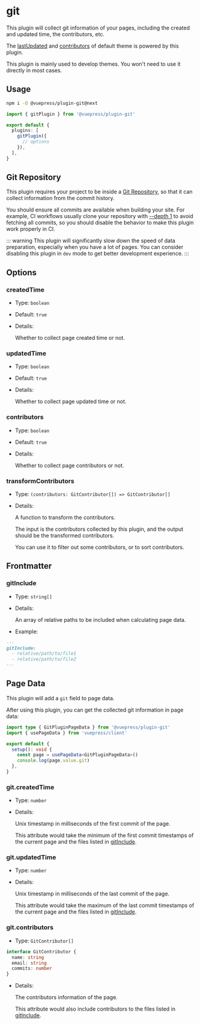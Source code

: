 # git

<NpmBadge package="@vuepress/plugin-git" />

This plugin will collect git information of your pages, including the created and updated time, the contributors, etc.

The [lastUpdated](../../themes/default/config.md#lastupdated) and [contributors](../../themes/default/config.md#contributors) of default theme is powered by this plugin.

This plugin is mainly used to develop themes. You won't need to use it directly in most cases.

## Usage

```bash
npm i -D @vuepress/plugin-git@next
```

```ts
import { gitPlugin } from '@vuepress/plugin-git'

export default {
  plugins: [
    gitPlugin({
      // options
    }),
  ],
}
```

## Git Repository

This plugin requires your project to be inside a [Git Repository](https://git-scm.com/book/en/Git-Basics-Getting-a-Git-Repository), so that it can collect information from the commit history.

You should ensure all commits are available when building your site. For example, CI workflows usually clone your repository with [--depth 1](https://git-scm.com/docs/git-clone#Documentation/git-clone.txt---depthltdepthgt) to avoid fetching all commits, so you should disable the behavior to make this plugin work properly in CI.

::: warning
This plugin will significantly slow down the speed of data preparation, especially when you have a lot of pages. You can consider disabling this plugin in `dev` mode to get better development experience.
:::

## Options

### createdTime

- Type: `boolean`

- Default: `true`

- Details:

  Whether to collect page created time or not.

### updatedTime

- Type: `boolean`

- Default: `true`

- Details:

  Whether to collect page updated time or not.

### contributors

- Type: `boolean`

- Default: `true`

- Details:

  Whether to collect page contributors or not.

### transformContributors

- Type: `(contributors: GitContributor[]) => GitContributor[]`

- Details:

  A function to transform the contributors.

  The input is the contributors collected by this plugin, and the output should be the transformed contributors.

  You can use it to filter out some contributors, or to sort contributors.

## Frontmatter

### gitInclude

- Type: `string[]`

- Details:

  An array of relative paths to be included when calculating page data.

- Example:

```md
---
gitInclude:
  - relative/path/to/file1
  - relative/path/to/file2
---
```

## Page Data

This plugin will add a `git` field to page data.

After using this plugin, you can get the collected git information in page data:

```ts
import type { GitPluginPageData } from '@vuepress/plugin-git'
import { usePageData } from 'vuepress/client'

export default {
  setup(): void {
    const page = usePageData<GitPluginPageData>()
    console.log(page.value.git)
  },
}
```

### git.createdTime

- Type: `number`

- Details:

  Unix timestamp in milliseconds of the first commit of the page.

  This attribute would take the minimum of the first commit timestamps of the current page and the files listed in [gitInclude](#gitinclude).

### git.updatedTime

- Type: `number`

- Details:

  Unix timestamp in milliseconds of the last commit of the page.

  This attribute would take the maximum of the last commit timestamps of the current page and the files listed in [gitInclude](#gitinclude).

### git.contributors

- Type: `GitContributor[]`

```ts
interface GitContributor {
  name: string
  email: string
  commits: number
}
```

- Details:

  The contributors information of the page.

  This attribute would also include contributors to the files listed in [gitInclude](#gitinclude).
